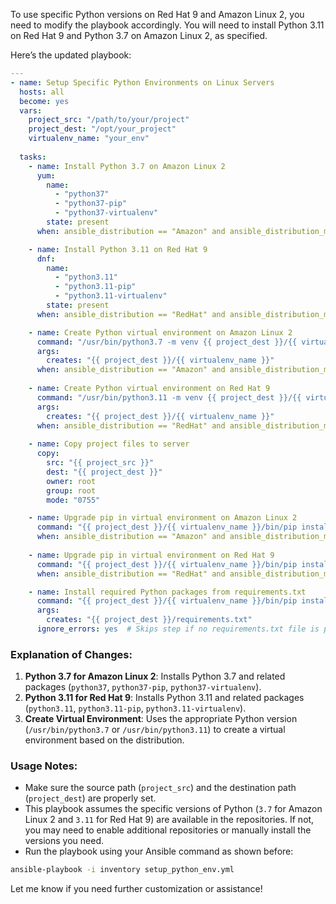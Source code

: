 To use specific Python versions on Red Hat 9 and Amazon Linux 2, you need to modify the playbook accordingly. You will need to install Python 3.11 on Red Hat 9 and Python 3.7 on Amazon Linux 2, as specified.

Here’s the updated playbook:

```yaml
---
- name: Setup Specific Python Environments on Linux Servers
  hosts: all
  become: yes
  vars:
    project_src: "/path/to/your/project"
    project_dest: "/opt/your_project"
    virtualenv_name: "your_env"
  
  tasks:
    - name: Install Python 3.7 on Amazon Linux 2
      yum:
        name: 
          - "python37"
          - "python37-pip"
          - "python37-virtualenv"
        state: present
      when: ansible_distribution == "Amazon" and ansible_distribution_major_version == "2"

    - name: Install Python 3.11 on Red Hat 9
      dnf:
        name: 
          - "python3.11"
          - "python3.11-pip"
          - "python3.11-virtualenv"
        state: present
      when: ansible_distribution == "RedHat" and ansible_distribution_major_version == "9"

    - name: Create Python virtual environment on Amazon Linux 2
      command: "/usr/bin/python3.7 -m venv {{ project_dest }}/{{ virtualenv_name }}"
      args:
        creates: "{{ project_dest }}/{{ virtualenv_name }}"
      when: ansible_distribution == "Amazon" and ansible_distribution_major_version == "2"
    
    - name: Create Python virtual environment on Red Hat 9
      command: "/usr/bin/python3.11 -m venv {{ project_dest }}/{{ virtualenv_name }}"
      args:
        creates: "{{ project_dest }}/{{ virtualenv_name }}"
      when: ansible_distribution == "RedHat" and ansible_distribution_major_version == "9"
    
    - name: Copy project files to server
      copy:
        src: "{{ project_src }}"
        dest: "{{ project_dest }}"
        owner: root
        group: root
        mode: "0755"

    - name: Upgrade pip in virtual environment on Amazon Linux 2
      command: "{{ project_dest }}/{{ virtualenv_name }}/bin/pip install --upgrade pip"
      when: ansible_distribution == "Amazon" and ansible_distribution_major_version == "2"
    
    - name: Upgrade pip in virtual environment on Red Hat 9
      command: "{{ project_dest }}/{{ virtualenv_name }}/bin/pip install --upgrade pip"
      when: ansible_distribution == "RedHat" and ansible_distribution_major_version == "9"

    - name: Install required Python packages from requirements.txt
      command: "{{ project_dest }}/{{ virtualenv_name }}/bin/pip install -r {{ project_dest }}/requirements.txt"
      args:
        creates: "{{ project_dest }}/requirements.txt"
      ignore_errors: yes  # Skips step if no requirements.txt file is present
```

### Explanation of Changes:
1. **Python 3.7 for Amazon Linux 2**: Installs Python 3.7 and related packages (`python37`, `python37-pip`, `python37-virtualenv`).
2. **Python 3.11 for Red Hat 9**: Installs Python 3.11 and related packages (`python3.11`, `python3.11-pip`, `python3.11-virtualenv`).
3. **Create Virtual Environment**: Uses the appropriate Python version (`/usr/bin/python3.7` or `/usr/bin/python3.11`) to create a virtual environment based on the distribution.

### Usage Notes:
- Make sure the source path (`project_src`) and the destination path (`project_dest`) are properly set.
- This playbook assumes the specific versions of Python (`3.7` for Amazon Linux 2 and `3.11` for Red Hat 9) are available in the repositories. If not, you may need to enable additional repositories or manually install the versions you need.
- Run the playbook using your Ansible command as shown before:

```bash
ansible-playbook -i inventory setup_python_env.yml
```

Let me know if you need further customization or assistance!